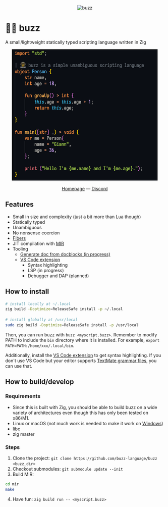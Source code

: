 <p align="center">
    <img src="https://github.com/buzz-language/buzz/raw/main/logo.png" alt="buzz" width="204" height="204">
</p>

# 👨‍🚀 buzz

A small/lightweight statically typed scripting language written in Zig

<p align="center">
    <img src="https://github.com/buzz-language/buzz/raw/main/example.png" alt="buzz code example">
</p>

<p align="center">
    <a href="https://buzz-lang.dev">Homepage</a> — <a href="https://discord.gg/VnMdNSdpNV">Discord</a>
</p>

## Features

- Small in size and complexity (just a bit more than Lua though)
- Statically typed
- Unambiguous
- No nonsense coercion
- [Fibers](#fibers)
- JIT compilation with [MIR](https://github.com/vnmakarov/mir)
- Tooling
    - [Generate doc from docblocks (in progress)](https://github.com/buzz-language/buzz/blob/main/doc/index.md)
    - [VS Code extension](https://marketplace.visualstudio.com/items?itemName=giann.buzz)
        - Syntax highlighting
        - LSP (in progress)
        - Debugger and DAP (planned)

## How to install

```bash
# install locally at ~/.local
zig build -Doptimize=ReleaseSafe install -p ~/.local

# install globally at /usr/local
sudo zig build -Doptimize=ReleaseSafe install -p /usr/local
```

Then, you can run buzz with `buzz <myscript.buzz>`. Remember to modify PATH to include the `bin` directory where it is installed. For example, `export PATH=PATH:/home/xxx/.local/bin`.

Additionally, install the [VS Code extension](https://marketplace.visualstudio.com/items?itemName=giann.buzz) to get syntax highlighting. If you don't use VS Code but your editor supports [TextMate grammar files](https://github.com/buzz-language/code/blob/main/syntaxes/buzz.tmLanguage.json), you can use that.

## How to build/develop

### Requirements
- Since this is built with Zig, you should be able to build buzz on a wide variety of architectures even though this has only been tested on x86/M1.
- Linux or macOS (not much work is needed to make it work on [Windows](https://github.com/buzz-language/buzz/issues/74))
- libc
- zig master

### Steps
1. Clone the project: `git clone https://github.com/buzz-language/buzz <buzz_dir>`
2. Checkout submodules: `git submodule update --init`
3. Build MIR:
```bash
cd mir
make
```
4. Have fun: `zig build run -- <myscript.buzz>`